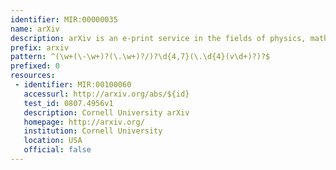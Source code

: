 ```yaml
---
identifier: MIR:00000035
name: arXiv
description: arXiv is an e-print service in the fields of physics, mathematics, non-linear science, computer science, and quantitative biology.
prefix: arxiv
pattern: ^(\w+(\-\w+)?(\.\w+)?/)?\d{4,7}(\.\d{4}(v\d+)?)?$
prefixed: 0
resources:
 - identifier: MIR:00100060
   accessurl: http://arxiv.org/abs/${id}
   test_id: 0807.4956v1
   description: Cornell University arXiv
   homepage: http://arxiv.org/
   institution: Cornell University
   location: USA
   official: false
---
```

